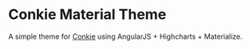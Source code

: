 # Conkie Material Theme

A simple theme for [Conkie](https://github.com/hash-bang/Conkie) using AngularJS + Highcharts + Materialize.
